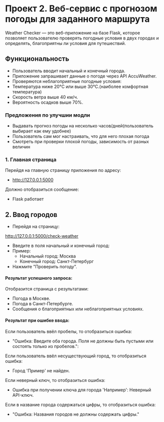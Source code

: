# **Проект 2.** Веб-сервис с прогнозом погоды для заданного маршрута

Weather Checker — это веб-приложение на базе Flask, которое позволяет пользователю проверять погодные условия в двух городах и определять, благоприятны ли условия для путешествий.

## Функциональность

- Пользователь вводит начальный и конечный города.
- Приложение запрашивает данные о погоде через API AccuWeather.
- Проверяются неблагоприятные погодные условия:
 - Температура ниже 20°C или выше 30°C.(наиболее комфортная температура)
 - Скорость ветра выше 40 км/ч. 
 - Вероятность осадков выше 70%. 

### Предложения по улучшии модли
- Выдавать прогноз погоды на несколько часов/дней(пользователь выбирает как ему удобнее)
- Пользователь сам мог настраивать, что для него плохая погода 
- Смотреть при проверки плохой погоды, зависимость от разных величин

### 1. Главная страница

Перейдя на главную страницу приложения по адресу:

- http://127.0.0.1:5000

Должно отобразиться сообщение:

- Flask работает 

## 2. Ввод городов

- Перейдя на страницу:

http://127.0.0.1:5000/check-weather

- Введите в поля начальный и конечный город:
- Пример:
  - Начальный город: Москва
  - Конечный город: Санкт-Петербург
- Нажмите "Проверить погоду".

#### Результат успешного запроса:

Отобразится страница с результатами:
- Погода в Москве.
- Погода в Санкт-Петербурге.
- Сообщения о благоприятных или неблагоприятных условиях.

#### Результат при ошибке ввода:

Если пользователь ввёл пробелы, то отобразиться ошибка:
- "Ошибка: Введите оба города. Поля не должны быть пустыми или состоять только из пробелов.":

Если пользователь ввёл несуществующий город, то отобразиться ошибка:
- Город 'Пример' не найден.

Если неверный ключ, то отобразиться ошибка:
- Ошибка при получении ключа для города 'Например': Неверный API-ключ. 

Если в название города содержаться цифры, то отобразиться ошибка: 
- "Ошибка: Названия городов не должны содержать цифры."
